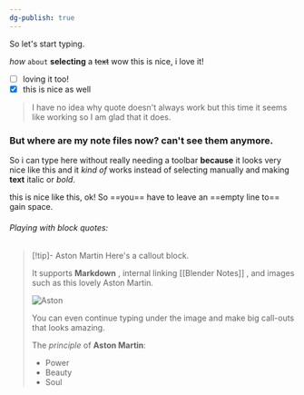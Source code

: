 ```yaml
---
dg-publish: true
---
```

So let's start typing.

*how* `about` **selecting** a ~~text~~ 
wow this is nice, i love it!
- [ ] loving it too!
- [x] this is nice as well

> I have no idea why quote doesn't always work
> but this time it seems like working
> so I am glad that it does.



### But where are my note files now? can't see them anymore.

So i can type here without really needing a toolbar **because** it looks very nice like this and it *kind of* works instead of selecting manually and making **text** italic or *bold*.

this is nice like this, ok! So ==you== have to leave an ==empty line to== gain space. 

###### Playing with block quotes:

> [!tip]- Aston Martin
> Here's a callout block.
> 
> It supports **Markdown** , internal linking [[Blender Notes]] , and images such as this lovely Aston Martin.
> 
> ![Aston](https://dealerinspire-image-library-prod.s3.us-east-1.amazonaws.com/images/VU3bNJpIqWSOqRZrnkLVAyLEPj25cUyI4lXYa11K.jpg)
> 
> You can even continue typing under the image and make big call-outs that looks amazing.
> 
> The *principle* of **Aston Martin**:
> - Power
> - Beauty
> - Soul




